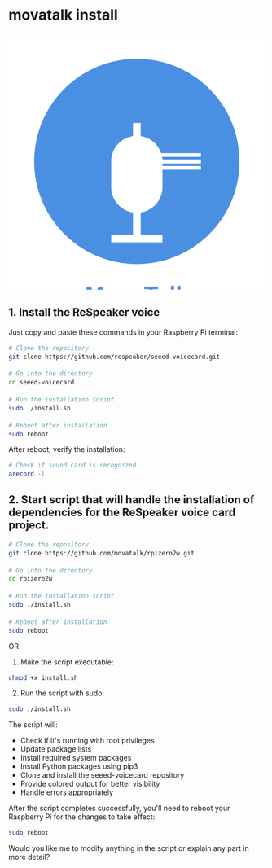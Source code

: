 # movatalk install

![movatalk.svg](movatalk.svg)



## 1. Install the ReSpeaker voice 

Just copy and paste these commands in your Raspberry Pi terminal:

```bash
# Clone the repository
git clone https://github.com/respeaker/seeed-voicecard.git

# Go into the directory
cd seeed-voicecard

# Run the installation script
sudo ./install.sh

# Reboot after installation
sudo reboot
```


After reboot, verify the installation:
```bash
# Check if sound card is recognized
arecord -l
```


## 2. Start script that will handle the installation of dependencies for the ReSpeaker voice card project. 


```bash
# Clone the repository
git clone https://github.com/movatalk/rpizero2w.git

# Go into the directory
cd rpizero2w

# Run the installation script
sudo ./install.sh

# Reboot after installation
sudo reboot
```



OR


1. Make the script executable:
```bash
chmod +x install.sh
```

2. Run the script with sudo:
```bash
sudo ./install.sh
```

The script will:
- Check if it's running with root privileges
- Update package lists
- Install required system packages
- Install Python packages using pip3
- Clone and install the seeed-voicecard repository
- Provide colored output for better visibility
- Handle errors appropriately

After the script completes successfully, you'll need to reboot your Raspberry Pi for the changes to take effect:
```bash
sudo reboot
```

Would you like me to modify anything in the script or explain any part in more detail?
